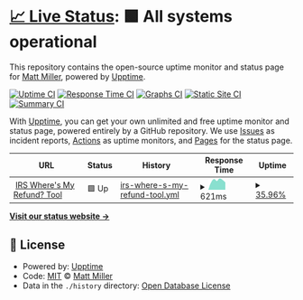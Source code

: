 # [📈 Live Status](https://mmiller42.github.io/wheres-my-refund-uptime): <!--live status--> **🟩 All systems operational**

This repository contains the open-source uptime monitor and status page for [Matt Miller](https://mmiller.me/), powered by [Upptime](https://github.com/upptime/upptime).

[![Uptime CI](https://github.com/mmiller42/wheres-my-refund-uptime/workflows/Uptime%20CI/badge.svg)](https://github.com/mmiller42/wheres-my-refund-uptime/actions?query=workflow%3A%22Uptime+CI%22)
[![Response Time CI](https://github.com/mmiller42/wheres-my-refund-uptime/workflows/Response%20Time%20CI/badge.svg)](https://github.com/mmiller42/wheres-my-refund-uptime/actions?query=workflow%3A%22Response+Time+CI%22)
[![Graphs CI](https://github.com/mmiller42/wheres-my-refund-uptime/workflows/Graphs%20CI/badge.svg)](https://github.com/mmiller42/wheres-my-refund-uptime/actions?query=workflow%3A%22Graphs+CI%22)
[![Static Site CI](https://github.com/mmiller42/wheres-my-refund-uptime/workflows/Static%20Site%20CI/badge.svg)](https://github.com/mmiller42/wheres-my-refund-uptime/actions?query=workflow%3A%22Static+Site+CI%22)
[![Summary CI](https://github.com/mmiller42/wheres-my-refund-uptime/workflows/Summary%20CI/badge.svg)](https://github.com/mmiller42/wheres-my-refund-uptime/actions?query=workflow%3A%22Summary+CI%22)

With [Upptime](https://upptime.js.org), you can get your own unlimited and free uptime monitor and status page, powered entirely by a GitHub repository. We use [Issues](https://github.com/mmiller42/wheres-my-refund-uptime/issues) as incident reports, [Actions](https://github.com/mmiller42/wheres-my-refund-uptime/actions) as uptime monitors, and [Pages](https://mmiller42.github.io/wheres-my-refund-uptime) for the status page.

<!--start: status pages-->
<!-- This summary is generated by Upptime (https://github.com/upptime/upptime) -->
<!-- Do not edit this manually, your changes will be overwritten -->
<!-- prettier-ignore -->
| URL | Status | History | Response Time | Uptime |
| --- | ------ | ------- | ------------- | ------ |
| <img alt="" src="https://favicons.githubusercontent.com/sa.www4.irs.gov" height="13"> [IRS Where's My Refund? Tool](https://sa.www4.irs.gov/irfof/lang/en/irfofgetstatus.jsp) | 🟩 Up | [irs-where-s-my-refund-tool.yml](https://github.com/mmiller42/wheres-my-refund-uptime/commits/HEAD/history/irs-where-s-my-refund-tool.yml) | <details><summary><img alt="Response time graph" src="./graphs/irs-where-s-my-refund-tool/response-time-week.png" height="20"> 621ms</summary><br><a href="https://mmiller42.github.io/wheres-my-refund-uptime/history/irs-where-s-my-refund-tool"><img alt="Response time 621" src="https://img.shields.io/endpoint?url=https%3A%2F%2Fraw.githubusercontent.com%2Fmmiller42%2Fwheres-my-refund-uptime%2FHEAD%2Fapi%2Firs-where-s-my-refund-tool%2Fresponse-time.json"></a><br><a href="https://mmiller42.github.io/wheres-my-refund-uptime/history/irs-where-s-my-refund-tool"><img alt="24-hour response time 468" src="https://img.shields.io/endpoint?url=https%3A%2F%2Fraw.githubusercontent.com%2Fmmiller42%2Fwheres-my-refund-uptime%2FHEAD%2Fapi%2Firs-where-s-my-refund-tool%2Fresponse-time-day.json"></a><br><a href="https://mmiller42.github.io/wheres-my-refund-uptime/history/irs-where-s-my-refund-tool"><img alt="7-day response time 621" src="https://img.shields.io/endpoint?url=https%3A%2F%2Fraw.githubusercontent.com%2Fmmiller42%2Fwheres-my-refund-uptime%2FHEAD%2Fapi%2Firs-where-s-my-refund-tool%2Fresponse-time-week.json"></a><br><a href="https://mmiller42.github.io/wheres-my-refund-uptime/history/irs-where-s-my-refund-tool"><img alt="30-day response time 621" src="https://img.shields.io/endpoint?url=https%3A%2F%2Fraw.githubusercontent.com%2Fmmiller42%2Fwheres-my-refund-uptime%2FHEAD%2Fapi%2Firs-where-s-my-refund-tool%2Fresponse-time-month.json"></a><br><a href="https://mmiller42.github.io/wheres-my-refund-uptime/history/irs-where-s-my-refund-tool"><img alt="1-year response time 621" src="https://img.shields.io/endpoint?url=https%3A%2F%2Fraw.githubusercontent.com%2Fmmiller42%2Fwheres-my-refund-uptime%2FHEAD%2Fapi%2Firs-where-s-my-refund-tool%2Fresponse-time-year.json"></a></details> | <details><summary><a href="https://mmiller42.github.io/wheres-my-refund-uptime/history/irs-where-s-my-refund-tool">35.96%</a></summary><a href="https://mmiller42.github.io/wheres-my-refund-uptime/history/irs-where-s-my-refund-tool"><img alt="All-time uptime 35.96%" src="https://img.shields.io/endpoint?url=https%3A%2F%2Fraw.githubusercontent.com%2Fmmiller42%2Fwheres-my-refund-uptime%2FHEAD%2Fapi%2Firs-where-s-my-refund-tool%2Fuptime.json"></a><br><a href="https://mmiller42.github.io/wheres-my-refund-uptime/history/irs-where-s-my-refund-tool"><img alt="24-hour uptime 100.00%" src="https://img.shields.io/endpoint?url=https%3A%2F%2Fraw.githubusercontent.com%2Fmmiller42%2Fwheres-my-refund-uptime%2FHEAD%2Fapi%2Firs-where-s-my-refund-tool%2Fuptime-day.json"></a><br><a href="https://mmiller42.github.io/wheres-my-refund-uptime/history/irs-where-s-my-refund-tool"><img alt="7-day uptime 35.96%" src="https://img.shields.io/endpoint?url=https%3A%2F%2Fraw.githubusercontent.com%2Fmmiller42%2Fwheres-my-refund-uptime%2FHEAD%2Fapi%2Firs-where-s-my-refund-tool%2Fuptime-week.json"></a><br><a href="https://mmiller42.github.io/wheres-my-refund-uptime/history/irs-where-s-my-refund-tool"><img alt="30-day uptime 35.96%" src="https://img.shields.io/endpoint?url=https%3A%2F%2Fraw.githubusercontent.com%2Fmmiller42%2Fwheres-my-refund-uptime%2FHEAD%2Fapi%2Firs-where-s-my-refund-tool%2Fuptime-month.json"></a><br><a href="https://mmiller42.github.io/wheres-my-refund-uptime/history/irs-where-s-my-refund-tool"><img alt="1-year uptime 35.96%" src="https://img.shields.io/endpoint?url=https%3A%2F%2Fraw.githubusercontent.com%2Fmmiller42%2Fwheres-my-refund-uptime%2FHEAD%2Fapi%2Firs-where-s-my-refund-tool%2Fuptime-year.json"></a></details>

<!--end: status pages-->

[**Visit our status website →**](https://mmiller42.github.io/wheres-my-refund-uptime)

## 📄 License

- Powered by: [Upptime](https://github.com/upptime/upptime)
- Code: [MIT](./LICENSE) © [Matt Miller](https://mmiller.me/)
- Data in the `./history` directory: [Open Database License](https://opendatacommons.org/licenses/odbl/1-0/)
